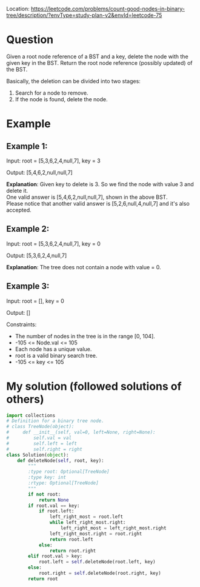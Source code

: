 Location: https://leetcode.com/problems/count-good-nodes-in-binary-tree/description/?envType=study-plan-v2&envId=leetcode-75
# Question

Given a root node reference of a BST and a key, delete the node with the given key in the BST. Return the root node reference (possibly updated) of the BST.

Basically, the deletion can be divided into two stages:

1. Search for a node to remove.
2. If the node is found, delete the node.
 
# Example

## Example 1:

Input: root = [5,3,6,2,4,null,7], key = 3

Output: [5,4,6,2,null,null,7]

**Explanation**: Given key to delete is 3. So we find the node with value 3 and delete it.
</br>One valid answer is [5,4,6,2,null,null,7], shown in the above BST.
</br>Please notice that another valid answer is [5,2,6,null,4,null,7] and it's also accepted.

## Example 2:

Input: root = [5,3,6,2,4,null,7], key = 0

Output: [5,3,6,2,4,null,7]

**Explanation**: The tree does not contain a node with value = 0.

## Example 3:

Input:  root = [], key = 0

Output: []
 

Constraints:

- The number of nodes in the tree is in the range [0, 104].
- -105 <= Node.val <= 105
- Each node has a unique value.
- root is a valid binary search tree.
- -105 <= key <= 105

# My solution (followed solutions of others)
```python
import collections
# Definition for a binary tree node.
# class TreeNode(object):
#     def __init__(self, val=0, left=None, right=None):
#         self.val = val
#         self.left = left
#         self.right = right
class Solution(object):
    def deleteNode(self, root, key):
        """
        :type root: Optional[TreeNode]
        :type key: int
        :rtype: Optional[TreeNode]
        """
        if not root:
            return None
        if root.val == key:
            if root.left:
                left_right_most = root.left
                while left_right_most.right:
                    left_right_most = left_right_most.right
                left_right_most.right = root.right
                return root.left
            else:
                return root.right
        elif root.val > key:
            root.left = self.deleteNode(root.left, key)
        else:
            root.right = self.deleteNode(root.right, key)
        return root

```
